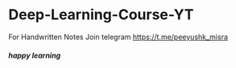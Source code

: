# Deep-Learning-Course-YT

For Handwritten Notes Join telegram https://t.me/peeyushk_misra

##### happy learning
